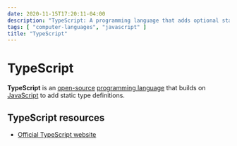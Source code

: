 ```yaml
---
date: 2020-11-15T17:20:11-04:00
description: "TypeScript: A programming language that adds optional static typing to JavaScript"
tags: [ "computer-languages", "javascript" ]
title: "TypeScript"
---
```


# TypeScript

**TypeScript** is an [open-source](open-source.md) [programming language](computer-languages.md) that builds on [JavaScript](javascript.md) to add static type definitions.

## TypeScript resources

* [Official TypeScript website](https://www.typescriptlang.org/)
